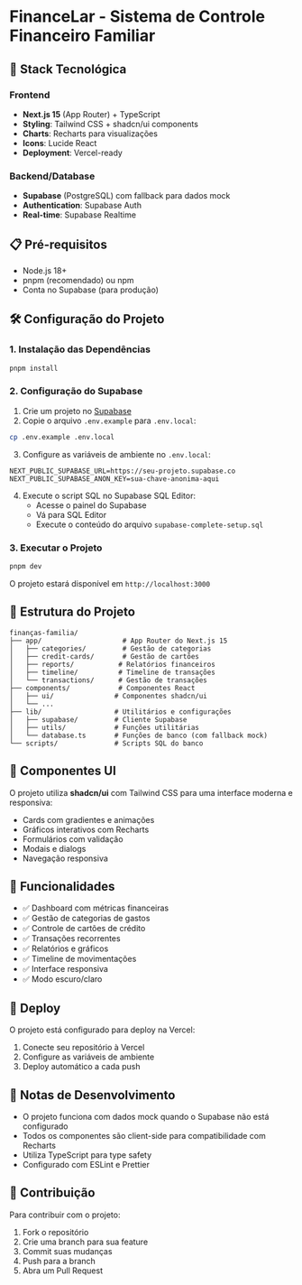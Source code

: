 # FinanceLar - Sistema de Controle Financeiro Familiar

## 🚀 Stack Tecnológica

### **Frontend**
- **Next.js 15** (App Router) + TypeScript
- **Styling**: Tailwind CSS + shadcn/ui components
- **Charts**: Recharts para visualizações
- **Icons**: Lucide React
- **Deployment**: Vercel-ready

### **Backend/Database**
- **Supabase** (PostgreSQL) com fallback para dados mock
- **Authentication**: Supabase Auth
- **Real-time**: Supabase Realtime

## 📋 Pré-requisitos

- Node.js 18+ 
- pnpm (recomendado) ou npm
- Conta no Supabase (para produção)

## 🛠️ Configuração do Projeto

### 1. Instalação das Dependências

```bash
pnpm install
```

### 2. Configuração do Supabase

1. Crie um projeto no [Supabase](https://supabase.com)
2. Copie o arquivo `.env.example` para `.env.local`:

```bash
cp .env.example .env.local
```

3. Configure as variáveis de ambiente no `.env.local`:

```env
NEXT_PUBLIC_SUPABASE_URL=https://seu-projeto.supabase.co
NEXT_PUBLIC_SUPABASE_ANON_KEY=sua-chave-anonima-aqui
```

4. Execute o script SQL no Supabase SQL Editor:
   - Acesse o painel do Supabase
   - Vá para SQL Editor
   - Execute o conteúdo do arquivo `supabase-complete-setup.sql`

### 3. Executar o Projeto

```bash
pnpm dev
```

O projeto estará disponível em `http://localhost:3000`

## 📁 Estrutura do Projeto

```
finanças-familia/
├── app/                    # App Router do Next.js 15
│   ├── categories/         # Gestão de categorias
│   ├── credit-cards/       # Gestão de cartões
│   ├── reports/           # Relatórios financeiros
│   ├── timeline/          # Timeline de transações
│   └── transactions/      # Gestão de transações
├── components/            # Componentes React
│   ├── ui/               # Componentes shadcn/ui
│   └── ...
├── lib/                  # Utilitários e configurações
│   ├── supabase/         # Cliente Supabase
│   ├── utils/            # Funções utilitárias
│   └── database.ts       # Funções de banco (com fallback mock)
└── scripts/              # Scripts SQL do banco
```

## 🎨 Componentes UI

O projeto utiliza **shadcn/ui** com Tailwind CSS para uma interface moderna e responsiva:

- Cards com gradientes e animações
- Gráficos interativos com Recharts
- Formulários com validação
- Modais e dialogs
- Navegação responsiva

## 🔧 Funcionalidades

- ✅ Dashboard com métricas financeiras
- ✅ Gestão de categorias de gastos
- ✅ Controle de cartões de crédito
- ✅ Transações recorrentes
- ✅ Relatórios e gráficos
- ✅ Timeline de movimentações
- ✅ Interface responsiva
- ✅ Modo escuro/claro

## 🚀 Deploy

O projeto está configurado para deploy na Vercel:

1. Conecte seu repositório à Vercel
2. Configure as variáveis de ambiente
3. Deploy automático a cada push

## 📝 Notas de Desenvolvimento

- O projeto funciona com dados mock quando o Supabase não está configurado
- Todos os componentes são client-side para compatibilidade com Recharts
- Utiliza TypeScript para type safety
- Configurado com ESLint e Prettier

## 🤝 Contribuição

Para contribuir com o projeto:

1. Fork o repositório
2. Crie uma branch para sua feature
3. Commit suas mudanças
4. Push para a branch
5. Abra um Pull Request